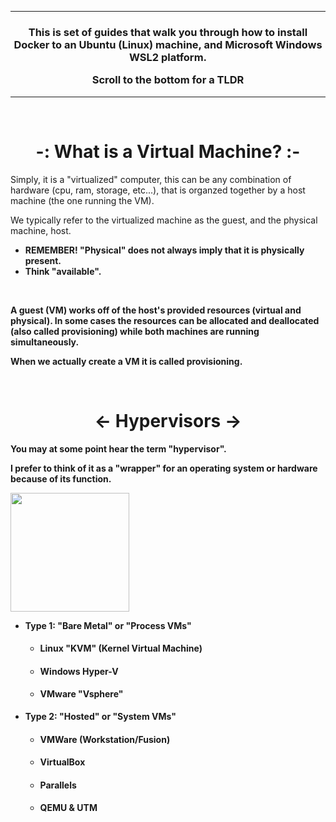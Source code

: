 
---

<h3 align=center><p> This is set of guides that walk you through how to install Docker to an Ubuntu (Linux) machine, and Microsoft Windows WSL2 platform.

Scroll to the bottom for a TLDR</p> </h3>

---

<br>
 
 <h1 align=center> -: What is a Virtual Machine? :-</h1>

<p>

Simply, it is a "virtualized" computer, this can be any combination of hardware (cpu, ram, storage, etc...), that is organzed together by a host machine (the one running the VM). 

We typically refer to the virtualized machine as the guest, and the physical machine, host.

- <b>REMEMBER! "Physical" does not always imply that it is physically present.
- Think "available".

<br>

A guest (VM) works off of the host's provided resources (virtual and physical). In some cases the resources can be allocated and deallocated (also called provisioning) while both machines are running simultaneously. 

When we actually create a VM it is called provisioning.
</p>
<br>

<h1 align=center> <b><- Hypervisors -></b></h2>

<p>
You may at some point hear the term "hypervisor".

I prefer to think of it as a "wrapper" for an operating system or hardware because of its function.


[<img src="S1robe/InstallUbuntuDocker/img/hypervisor.webp" width="190"/>](/img/hypervisor.webp)


- Type 1: "Bare Metal" or "Process VMs"
    
    - <h4>Linux "KVM" (Kernel Virtual Machine)</h4>
    - <h4>Windows Hyper-V </h4>
    - <h4>VMware "Vsphere" </h4>

- Type 2: "Hosted" or "System VMs"
    
    - <h4>VMWare (Workstation/Fusion) </h4>
    - <h4>VirtualBox </h4>
    - <h4>Parallels </h4>
    - <h4>QEMU & UTM </h4>
</p>